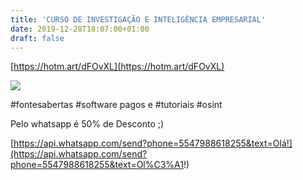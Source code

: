 ```yaml
---
title: 'CURSO DE INVESTIGAÇÃO E INTELIGÊNCIA EMPRESARIAL'
date: 2019-12-28T18:07:00+01:00
draft: false
---
```


[https://hotm.art/dFOvXL](https://hotm.art/dFOvXL)

  

[![](https://1.bp.blogspot.com/-6mSf3cc_Bbk/XgeLckQvmrI/AAAAAAAAgSk/3B6DIEUfsKYtp4C9HRlKPGaTshWj6wpvwCLcBGAsYHQ/s400/EJmGxB6XsAAfG6U.jpg)](https://1.bp.blogspot.com/-6mSf3cc_Bbk/XgeLckQvmrI/AAAAAAAAgSk/3B6DIEUfsKYtp4C9HRlKPGaTshWj6wpvwCLcBGAsYHQ/s1600/EJmGxB6XsAAfG6U.jpg)

  

  

  

#fontesabertas #software pagos e #tutoriais #osint 

Pelo whatsapp é 50% de Desconto ;)  
  
  
[https://api.whatsapp.com/send?phone=5547988618255&text=Olá!](https://api.whatsapp.com/send?phone=5547988618255&text=Ol%C3%A1!)